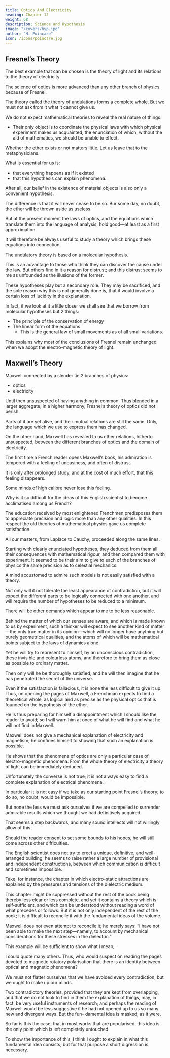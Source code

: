 ```yaml
---
title: Optics And Electricity
heading: Chapter 12
weight: 68
description: Science and Hypothesis
image: "/covers/hyp.jpg"
author: "H. Poincare"
icon: /icons/poincare.jpg
---
```



## Fresnel’s Theory

The best example that can be chosen is the theory of light and its relations to the theory of electricity. 

The science of optics is more advanced than any other branch of physics because of Fresnel. 

The theory called the theory of undulations forms a complete whole. But we must not ask from it what it cannot give us. 

We do not expect <!-- The object of --> mathematical theories<!--  is not --> to reveal the real nature of things. <!-- ; that would be an unreasonable claim.  --> 
- Their only object is to coordinate the physical laws with which physical experiment makes us acquainted, the enunciation of which, without the aid of mathematics, we should be unable to effect. 

Whether the ether exists or not matters little. Let us leave that to the metaphysicians.

What is essential for us is:
- that everything happens as if it existed
- that this hypothesis can explain phenomena. 

After all, our <!--  have we any other reason for --> belief in the existence of material objects is also only a convenient hypothesis.

The difference is that it will never cease to be so. Bur some day, no doubt, the ether will be thrown aside as useless.

But at the present moment the laws of optics, and the equations which translate them into the language of analysis, hold good—at least as a first approximation. 

It will therefore be always useful to study a theory which brings these equations into connection.

The undulatory theory is based on a molecular hypothesis. 

This is an advantage to those who think they can discover the cause under the law. But others find in it a reason for distrust; and this distrust seems to me as unfounded as the illusions of the former. 

These hypotheses play but a secondary rôle. They may be sacrificed, and the sole reason why this is not generally done
is, that it would involve a certain loss of lucidity in the explanation. 

In fact, if we look at it a little closer we shall see that we borrow from molecular hypotheses but 2 things:
- The principle of the conservation of energy
- The linear form of the equations
  - This is the general law of small movements as of all small variations. 

This explains why most of the conclusions of Fresnel remain unchanged when we adopt the electro-magnetic theory of light.


## Maxwell’s Theory

Maxwell connected by a slender tie 2 branches of physics:
- optics
- electricity

Until then unsuspected of having anything in common. Thus blended in a larger aggregate, in a higher harmony, Fresnel’s theory of optics did not perish. 

Parts of it are yet alive, and their mutual relations are still the same. Only, the language which we use to express them has changed. 

On the other hand, Maxwell has revealed to us other relations, hitherto unsuspected, between the different branches of optics and the domain of electricity.

The first time a French reader opens Maxwell’s book, his admiration is tempered with a feeling of uneasiness, and often of distrust. 

It is only after prolonged study, and at the cost of much effort, that this feeling disappears. 

Some minds of high calibre never lose this feeling. 

Why is it so difficult for the ideas of this English scientist to become acclimatised among us French? 

The education received by most enlightened Frenchmen predisposes them to appreciate precision and logic more than any other qualities. In this respect the old theories of mathematical physics gave us complete satisfaction. 

All our masters, from Laplace to Cauchy, proceeded along the same lines. 

Starting with clearly enunciated hypotheses, they deduced from them all their consequences with mathematical rigour, and then compared them with experiment. It seemed to be their aim to give to each of the branches of physics the same precision as to celestial mechanics.

A mind accustomed to admire such models is not easily satisfied with a theory. 

Not only will it not tolerate the least appearance of contradiction, but it will expect the different parts to be logically connected with one another, and will require the number of hypotheses to be reduced to a minimum.

There will be other demands which appear to me to be less reasonable. 

Behind the matter of which our senses are aware, and which is made known to us by experiment, such a thinker will expect to see another kind of matter—the only true matter in its opinion—which will no longer have anything but purely geometrical qualities, and the atoms of which will be mathematical points subject to the laws of dynamics alone. 

Yet he will try to represent to himself, by an unconscious contradiction, these invisible and colourless
atoms, and therefore to bring them as close as possible to ordinary matter.


Then only will he be thoroughly satisfied, and he will then imagine that he has penetrated the secret of the universe. 

Even if the satisfaction is fallacious, it is none the less difficult to give it up. Thus, on opening the pages
of Maxwell, a Frenchman expects to find a theoretical whole, as logical and as precise as the physical optics that
is founded on the hypothesis of the ether. 

He is thus preparing for himself a disappointment which I should like the reader to avoid; so I will warn him at once of
what he will find and what he will not find in Maxwell. 

Maxwell does not give a mechanical explanation of electricity and magnetism; he confines himself to showing that such an explanation is possible. 

He shows that the phenomena of optics are only a particular case of electro-magnetic phenomena. From the whole theory of electricity a theory of light can be immediately deduced. 

Unfortunately the converse is not true; it is not always easy to find a complete explanation of electrical phenomena. 

In particular it is not easy if we take as our starting point Fresnel’s theory; to do so, no doubt, would be impossible. 

But none the less we must ask ourselves if we are compelled to surrender admirable results which we thought we had definitively acquired. 

That seems a step backwards, and many sound intellects will not willingly allow of this.

Should the reader consent to set some bounds to his hopes, he will still come across other difficulties.

The English scientist does not try to erect a unique, definitive, and well-arranged building; he seems to raise rather a large number of provisional and independent constructions, between which communication is difficult and sometimes impossible. 

Take, for instance, the chapter in which electro-static attractions are explained by the pressures and tensions of the dielectric medium. 

This chapter might be suppressed without the rest of the book being thereby less clear or less complete, and yet it
contains a theory which is self-sufficient, and which can be understood without reading a word of what precedes
or follows. But it is not only independent of the rest of the book; it is difficult to reconcile it with the fundamental ideas of the volume. 

Maxwell does not even attempt to reconcile it; he merely says: “I have not been able to make the next step—namely, to account by mechanical considerations for these stresses in the dielectric.”

This example will be sufficient to show what I mean;

I could quote many others. Thus, who would suspect on reading the pages devoted to magnetic rotatory polarisation that there is an identity between optical and magnetic phenomena?

We must not flatter ourselves that we have avoided every contradiction, but we ought to make up our minds.

Two contradictory theories, provided that they are kept from overlapping, and that we do not look to find in
them the explanation of things, may, in fact, be very useful instruments of research; and perhaps the reading
of Maxwell would be less suggestive if he had not opened up to us so many new and divergent ways. But the fun-
damental idea is masked, as it were. 

So far is this the case, that in most works that are popularised, this idea is the only point which is left completely untouched. 

To show the importance of this, I think I ought to explain in what this fundamental idea consists; but for that purpose a short digression is necessary.

